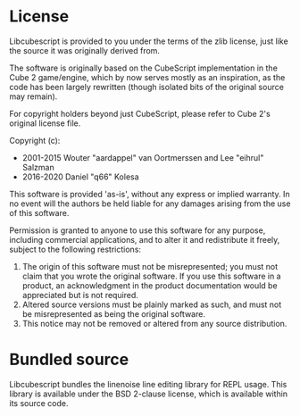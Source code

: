 # License

Libcubescript is provided to you under the terms of the zlib license, just
like the source it was originally derived from.

The software is originally based on the CubeScript implementation in the Cube 2
game/engine, which by now serves mostly as an inspiration, as the code has been
largely rewritten (though isolated bits of the original source may remain).

For copyright holders beyond just CubeScript, please refer to Cube 2's original
license file.

Copyright (c):

* 2001-2015 Wouter "aardappel" van Oortmerssen and Lee "eihrul" Salzman
* 2016-2020 Daniel "q66" Kolesa

This software is provided 'as-is', without any express or implied
warranty. In no event will the authors be held liable for any damages
arising from the use of this software.

Permission is granted to anyone to use this software for any purpose,
including commercial applications, and to alter it and redistribute it
freely, subject to the following restrictions:

1. The origin of this software must not be misrepresented; you must not
   claim that you wrote the original software. If you use this software
   in a product, an acknowledgment in the product documentation would be
   appreciated but is not required.
2. Altered source versions must be plainly marked as such, and must not be
   misrepresented as being the original software.
3. This notice may not be removed or altered from any source distribution.

# Bundled source

Libcubescript bundles the linenoise line editing library for REPL usage.
This library is available under the BSD 2-clause license, which is available
within its source code.

